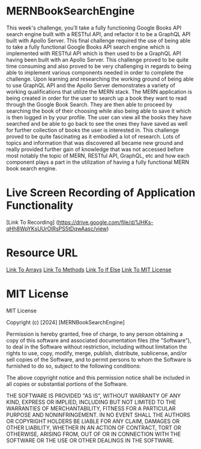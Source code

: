 # MERNBookSearchEngine

This week's challenge, you’ll take a fully functioning Google Books API search engine built with a RESTful API, and refactor it to be a GraphQL API built with Apollo Server. This final challenge required the use of being able to take a fully functional Google Books API search engine which is implemented with RESTful API which is then used to be a GraphQL API having been built with an Apollo Server. This challenge proved to be quite time consuming and also proved to be very challenging in regards to being able to implement various components needed in order to complete the challenge. Upon learning and researching the working ground of being able to use GraphQL API and the Apollo Server demonstrates a variety of working qualifications that utilize the MERN stack. The MERN application is being created in order for the user to search up a book they want to read through the Google Book Search. They are then able to proceed by searching the book of their choosing while also being able to save it which is then logged in by your profile. The user can view all the books they have searched and be able to go back to see the ones they have saved as well for further collection of books the user is interested in. This challenge proved to be quite fascinating  as it embodied a lot of research. Lots of topics and information that was discovered all became new ground and really provided further gain of knowledge that was not accessed before most notably the topic of MERN, RESTful API, GraphQL, etc and how each component plays a part in the utilization of having a fully functional MERN book search engine. 

# Live Screen Recording of Application Functionality
[Link To Recording] (https://drive.google.com/file/d/1JHKs-qHh8WpYKsUUrOlRsPS5tDqwAasc/view)

# Resource URL
[Link To Arrays](https://www.w3schools.com/js/js_array_methods.asp)
[Link To Methods](https://www.w3schools.com/js/js_array_methods.asp)
[Link To If Else](https://www.w3schools.com/js/js_if_else.asp)
[Link To MIT License](https://choosealicense.com/licenses/mit/)

# MIT License 

MIT License

Copyright (c) [2024] [MERNBookSearchEngine]

Permission is hereby granted, free of charge, to any person obtaining a copy
of this software and associated documentation files (the "Software"), to deal
in the Software without restriction, including without limitation the rights
to use, copy, modify, merge, publish, distribute, sublicense, and/or sell
copies of the Software, and to permit persons to whom the Software is
furnished to do so, subject to the following conditions:

The above copyright notice and this permission notice shall be included in all
copies or substantial portions of the Software.

THE SOFTWARE IS PROVIDED "AS IS", WITHOUT WARRANTY OF ANY KIND, EXPRESS OR
IMPLIED, INCLUDING BUT NOT LIMITED TO THE WARRANTIES OF MERCHANTABILITY,
FITNESS FOR A PARTICULAR PURPOSE AND NONINFRINGEMENT. IN NO EVENT SHALL THE
AUTHORS OR COPYRIGHT HOLDERS BE LIABLE FOR ANY CLAIM, DAMAGES OR OTHER
LIABILITY, WHETHER IN AN ACTION OF CONTRACT, TORT OR OTHERWISE, ARISING FROM,
OUT OF OR IN CONNECTION WITH THE SOFTWARE OR THE USE OR OTHER DEALINGS IN THE
SOFTWARE.